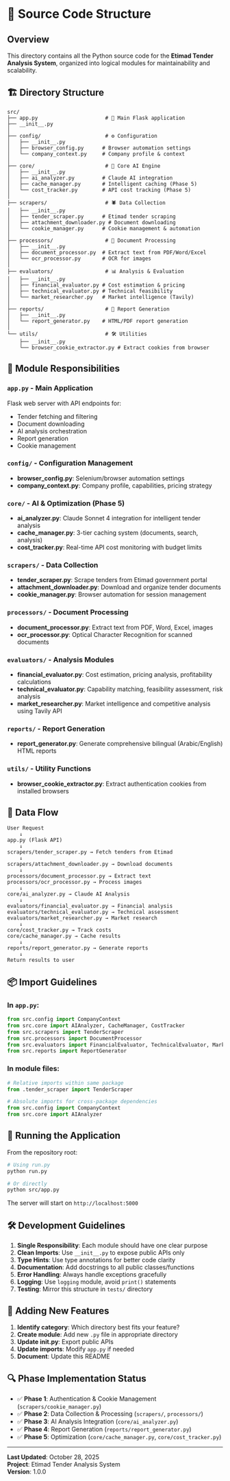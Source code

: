 # 📁 Source Code Structure

## Overview

This directory contains all the Python source code for the **Etimad Tender Analysis System**, organized into logical modules for maintainability and scalability.

## 🏗️ Directory Structure

```
src/
├── app.py                      # 🚀 Main Flask application
├── __init__.py
│
├── config/                     # ⚙️ Configuration
│   ├── __init__.py
│   ├── browser_config.py      # Browser automation settings
│   └── company_context.py     # Company profile & context
│
├── core/                       # 🧠 Core AI Engine
│   ├── __init__.py
│   ├── ai_analyzer.py         # Claude AI integration
│   ├── cache_manager.py       # Intelligent caching (Phase 5)
│   └── cost_tracker.py        # API cost tracking (Phase 5)
│
├── scrapers/                   # 🕷️ Data Collection
│   ├── __init__.py
│   ├── tender_scraper.py      # Etimad tender scraping
│   ├── attachment_downloader.py # Document downloading
│   └── cookie_manager.py      # Cookie management & automation
│
├── processors/                 # 📄 Document Processing
│   ├── __init__.py
│   ├── document_processor.py  # Extract text from PDF/Word/Excel
│   └── ocr_processor.py       # OCR for images
│
├── evaluators/                 # 📊 Analysis & Evaluation
│   ├── __init__.py
│   ├── financial_evaluator.py # Cost estimation & pricing
│   ├── technical_evaluator.py # Technical feasibility
│   └── market_researcher.py   # Market intelligence (Tavily)
│
├── reports/                    # 📝 Report Generation
│   ├── __init__.py
│   └── report_generator.py    # HTML/PDF report generation
│
└── utils/                      # 🛠️ Utilities
    ├── __init__.py
    └── browser_cookie_extractor.py # Extract cookies from browser
```

## 🎯 Module Responsibilities

### `app.py` - Main Application
Flask web server with API endpoints for:
- Tender fetching and filtering
- Document downloading
- AI analysis orchestration
- Report generation
- Cookie management

### `config/` - Configuration Management
- **browser_config.py**: Selenium/browser automation settings
- **company_context.py**: Company profile, capabilities, pricing strategy

### `core/` - AI & Optimization (Phase 5)
- **ai_analyzer.py**: Claude Sonnet 4 integration for intelligent tender analysis
- **cache_manager.py**: 3-tier caching system (documents, search, analysis)
- **cost_tracker.py**: Real-time API cost monitoring with budget limits

### `scrapers/` - Data Collection
- **tender_scraper.py**: Scrape tenders from Etimad government portal
- **attachment_downloader.py**: Download and organize tender documents
- **cookie_manager.py**: Browser automation for session management

### `processors/` - Document Processing
- **document_processor.py**: Extract text from PDF, Word, Excel, images
- **ocr_processor.py**: Optical Character Recognition for scanned documents

### `evaluators/` - Analysis Modules
- **financial_evaluator.py**: Cost estimation, pricing analysis, profitability calculations
- **technical_evaluator.py**: Capability matching, feasibility assessment, risk analysis
- **market_researcher.py**: Market intelligence and competitive analysis using Tavily API

### `reports/` - Report Generation
- **report_generator.py**: Generate comprehensive bilingual (Arabic/English) HTML reports

### `utils/` - Utility Functions
- **browser_cookie_extractor.py**: Extract authentication cookies from installed browsers

## 🔄 Data Flow

```
User Request
    ↓
app.py (Flask API)
    ↓
scrapers/tender_scraper.py → Fetch tenders from Etimad
    ↓
scrapers/attachment_downloader.py → Download documents
    ↓
processors/document_processor.py → Extract text
processors/ocr_processor.py → Process images
    ↓
core/ai_analyzer.py → Claude AI Analysis
    ↓
evaluators/financial_evaluator.py → Financial analysis
evaluators/technical_evaluator.py → Technical assessment
evaluators/market_researcher.py → Market research
    ↓
core/cost_tracker.py → Track costs
core/cache_manager.py → Cache results
    ↓
reports/report_generator.py → Generate reports
    ↓
Return results to user
```

## 📦 Import Guidelines

### In `app.py`:
```python
from src.config import CompanyContext
from src.core import AIAnalyzer, CacheManager, CostTracker
from src.scrapers import TenderScraper
from src.processors import DocumentProcessor
from src.evaluators import FinancialEvaluator, TechnicalEvaluator, MarketResearcher
from src.reports import ReportGenerator
```

### In module files:
```python
# Relative imports within same package
from .tender_scraper import TenderScraper

# Absolute imports for cross-package dependencies
from src.config import CompanyContext
from src.core import AIAnalyzer
```

## 🚀 Running the Application

From the repository root:

```bash
# Using run.py
python run.py

# Or directly
python src/app.py
```

The server will start on `http://localhost:5000`

## 🛠️ Development Guidelines

1. **Single Responsibility**: Each module should have one clear purpose
2. **Clean Imports**: Use `__init__.py` to expose public APIs only
3. **Type Hints**: Use type annotations for better code clarity
4. **Documentation**: Add docstrings to all public classes/functions
5. **Error Handling**: Always handle exceptions gracefully
6. **Logging**: Use `logging` module, avoid `print()` statements
7. **Testing**: Mirror this structure in `tests/` directory

## 📝 Adding New Features

1. **Identify category**: Which directory best fits your feature?
2. **Create module**: Add new `.py` file in appropriate directory
3. **Update __init__.py**: Export public APIs
4. **Update imports**: Modify `app.py` if needed
5. **Document**: Update this README

## 🔍 Phase Implementation Status

- ✅ **Phase 1**: Authentication & Cookie Management (`scrapers/cookie_manager.py`)
- ✅ **Phase 2**: Data Collection & Processing (`scrapers/`, `processors/`)
- ✅ **Phase 3**: AI Analysis Integration (`core/ai_analyzer.py`)
- ✅ **Phase 4**: Report Generation (`reports/report_generator.py`)
- ✅ **Phase 5**: Optimization (`core/cache_manager.py`, `core/cost_tracker.py`)

---

**Last Updated**: October 28, 2025  
**Project**: Etimad Tender Analysis System  
**Version**: 1.0.0
